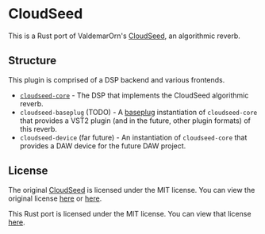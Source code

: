 # CloudSeed

This is a Rust port of ValdemarOrn's
[CloudSeed](https://github.com/ValdemarOrn/CloudSeed), an algorithmic reverb.

## Structure

This plugin is comprised of a DSP backend and various frontends.

 - [`cloudseed-core`](cloudseed-core/) - The DSP that implements the CloudSeed
   algorithmic reverb.
 - `cloudseed-baseplug` (TODO) - A [baseplug](https://github.com/wrl/baseplug)
   instantiation of `cloudseed-core` that provides a VST2 plugin (and in the
   future, other plugin formats) of this reverb.
 - `cloudseed-device` (far future) - An instantiation of `cloudseed-core` that
   provides a DAW device for the future DAW project.

## License

The original [CloudSeed](https://github.com/ValdemarOrn/CloudSeed) is licensed
under the MIT license. You can view the original license
[here](cloudseed-LICENSE.txt) or
[here](https://github.com/ValdemarOrn/CloudSeed/blob/master/license.txt).

This Rust port is licensed under the MIT license. You can view that license
[here](LICENSE.txt).
